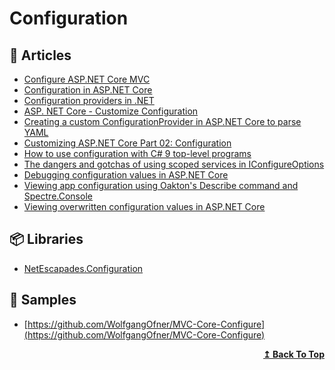 # Configuration

## 📝 Articles

- [Configure ASP.NET Core MVC](https://www.programmingwithwolfgang.com/configure-asp-net-core-mvc/)
- [Configuration in ASP.NET Core](https://docs.microsoft.com/en-us/aspnet/core/fundamentals/configuration)
- [Configuration providers in .NET](https://docs.microsoft.com/en-us/dotnet/core/extensions/configuration-providers)
- [ASP. NET Core - Customize Configuration](https://girishgodage.in/blog/customize-configuration)
- [Creating a custom ConfigurationProvider in ASP.NET Core to parse YAML](https://andrewlock.net/creating-a-custom-iconfigurationprovider-in-asp-net-core-to-parse-yaml/)
- [Customizing ASP.​NET Core Part 02: Configuration](https://asp.net-hacker.rocks/2018/09/24/customizing-aspnetcore-02-configuration.html)
- [How to use configuration with C# 9 top-level programs](https://daveabrock.com/2021/01/19/config-top-level-programs)
- [The dangers and gotchas of using scoped services in IConfigureOptions](https://andrewlock.net/the-dangers-and-gotchas-of-using-scoped-services-when-configuring-options-in-asp-net-core/)
- [Debugging configuration values in ASP.NET Core](https://andrewlock.net/debugging-configuration-values-in-aspnetcore/)
- [Viewing app configuration using Oakton's Describe command and Spectre.Console](https://andrewlock.net/viewing-application-configuration-using-oaktons-describe-command/)
- [Viewing overwritten configuration values in ASP.NET Core](https://andrewlock.net/viewing-overriden-configuration-values-in-aspnetcore/)

## 📦 Libraries

- [NetEscapades.Configuration](https://github.com/andrewlock/NetEscapades.Configuration)

## 🔖 Samples

- [https://github.com/WolfgangOfner/MVC-Core-Configure](https://github.com/WolfgangOfner/MVC-Core-Configure)

<div align="right">
  <b><a href="#contents">↥ Back To Top</a></b>
</div>